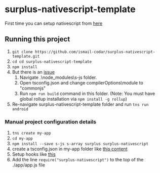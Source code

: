 # surplus-nativescript-template

First time you can setup nativescript from [here](http://docs.nativescript.org/start/ns-setup-installer)

## Running this project
1. `git clone https://github.com/ismail-codar/surplus-nativescript-template.git`
2. `cd cd surplus-nativescript-template`
3. `npm install`
4. But there is an [issue](https://github.com/adamhaile/S/issues/2)
    1. Navigate .\node_modules\s-js folder.
    2. Open tsconfig.json and change compilerOptions\module to "commonjs"
    2. Run `npm run build` command in this folder.  (Note: You must have global rollup installation via `npm install -g rollup`)
5. Re-navigate surplus-nativescript-template folder and run `tns run android`

### Manual project configuration details
1. `tns create my-app`
2. `cd my-app`
3. `npm install --save s-js s-array surplus surplus-nativescript` 
4. create a tsconfig.json in my-app folder like [this content](https://github.com/ismail-codar/surplus-nativescript-template/blob/master/tsconfig.json)
5. Setup hooks like [this](https://github.com/ismail-codar/surplus-nativescript-template/tree/master/hooks)
6. Add the line `require("surplus-nativescript")` to the top of the ./app/app.js file